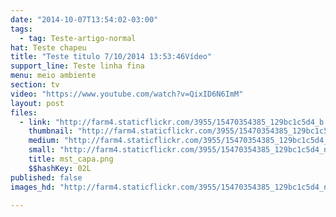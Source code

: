 ```yaml
---
date: "2014-10-07T13:54:02-03:00"
tags:
  - tag: Teste-artigo-normal
hat: Teste chapeu
title: "Teste titulo 7/10/2014 13:53:46Vídeo"
support_line: Teste linha fina
menu: meio ambiente
section: tv
video: "https://www.youtube.com/watch?v=QixID6N6ImM"
layout: post
files:
  - link: "http://farm4.staticflickr.com/3955/15470354385_129bc1c5d4_b.jpg"
    thumbnail: "http://farm4.staticflickr.com/3955/15470354385_129bc1c5d4_t.jpg"
    medium: "http://farm4.staticflickr.com/3955/15470354385_129bc1c5d4_z.jpg"
    small: "http://farm4.staticflickr.com/3955/15470354385_129bc1c5d4_n.jpg"
    title: mst_capa.png
    $$hashKey: 02L
published: false
images_hd: "http://farm4.staticflickr.com/3955/15470354385_129bc1c5d4_n.jpg"

---
```

